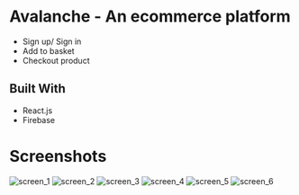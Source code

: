 # Avalanche - An ecommerce platform
- Sign up/ Sign in 
- Add to basket
- Checkout product

## Built With
- React.js 
- Firebase

# Screenshots
![screen_1](https://github.com/Maran1947/Avalanche/assets/69248165/2f9682bc-c337-40b0-97c9-c14ba83b42e2)
![screen_2](https://github.com/Maran1947/Avalanche/assets/69248165/e09fe9b0-f3f7-4878-a719-5ed769b9dd46)
![screen_3](https://github.com/Maran1947/Avalanche/assets/69248165/a13b1a65-bd9f-4c23-91e0-0f6a16d8c20a)
![screen_4](https://github.com/Maran1947/Avalanche/assets/69248165/da294c5b-8caa-4bfc-aff1-6ad6f7c68ae7)
![screen_5](https://github.com/Maran1947/Avalanche/assets/69248165/e7f010ee-b059-41a8-b3fd-9b02cde49030)
![screen_6](https://github.com/Maran1947/Avalanche/assets/69248165/e51f639f-64b4-43da-83ef-1e3fc3245c5b)
